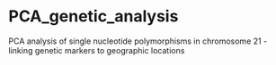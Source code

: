 # PCA_genetic_analysis
PCA analysis of single nucleotide polymorphisms in chromosome 21 - linking genetic markers to geographic locations
